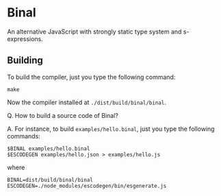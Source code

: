 # Binal

An alternative JavaScript with strongly static type system and s-expressions.

## Building

To build the compiler,
just you type the following command:

```
make
```

Now the compiler installed at
`./dist/build/binal/binal`.

Q. How to build a source code of Binal?

A. For instance, to build `examples/hello.binal`,
just you type the following commands:

```
$BINAL examples/hello.binal
$ESCODEGEN examples/hello.json > examples/hello.js
```

where

```
BINAL=dist/build/binal/binal
ESCODEGEN=./node_modules/escodegen/bin/esgenerate.js
```
